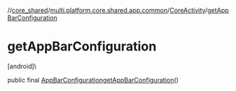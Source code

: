 //[core_shared](../../../index.md)/[multi.platform.core.shared.app.common](../index.md)/[CoreActivity](index.md)/[getAppBarConfiguration](get-app-bar-configuration.md)

# getAppBarConfiguration

[android]\

public final [AppBarConfiguration](https://developer.android.com/reference/kotlin/androidx/navigation/ui/AppBarConfiguration.html)[getAppBarConfiguration](get-app-bar-configuration.md)()
